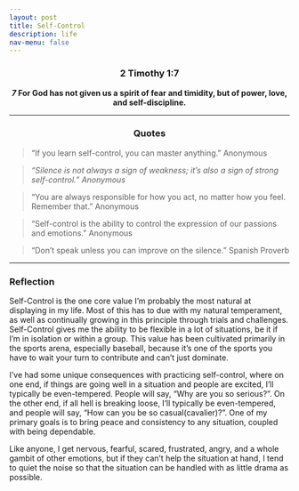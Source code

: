 ```yaml
---
layout: post
title: Self-Control
description: life
nav-menu: false
---
```


<center> 
    <h3> 2 Timothy 1:7 </h3>
        <b>
            <b><i>7</i></b> For God has not given us a spirit of fear and timidity, but of power, love, and self-discipline.
        </b>
</center>

<hr>

<center><h3>Quotes</h3></center>

> “If you learn self-control, you can master anything.” Anonymous

> *“Silence is not always a sign of weakness; it’s also a sign of strong self-control.” Anonymous*

> “You are always responsible for how you act, no matter how you feel. Remember that.” Anonymous

> “Self-control is the ability to control the expression of our passions and emotions.” Anonymous

> “Don’t speak unless you can improve on the silence.” Spanish Proverb

<hr>

### Reflection
Self-Control is the one core value I’m probably the most natural at displaying in my life. Most of this has to due with my natural temperament, as well as continually growing in this principle through trials and challenges. Self-Control gives me the ability to be flexible in a lot of situations, be it if I’m in isolation or within a group. This value has been cultivated primarily in the sports arena, especially baseball, because it’s one of the sports you have to wait your turn to contribute and can’t just dominate.

I’ve had some unique consequences with practicing self-control, where on one end, if things are going well in a situation and people are excited, I’ll typically be even-tempered. People will say, “Why are you so serious?”. On the other end, if all hell is breaking loose, I’ll typically be even-tempered, and people will say, “How can you be so casual(cavalier)?”. One of my primary goals is to bring peace and consistency to any situation, coupled with being dependable.

Like anyone, I get nervous, fearful, scared, frustrated, angry, and a whole gambit of other emotions, but if they can’t help the situation at hand, I tend to quiet the noise so that the situation can be handled with as little drama as possible. 